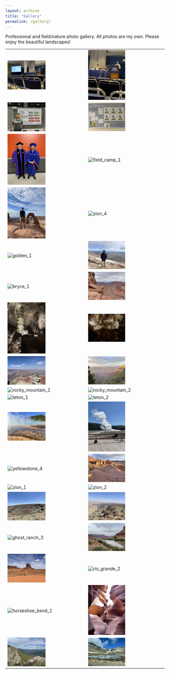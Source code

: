 ```yaml
---
layout: archive
title: "Gallery"
permalink: /gallery/
---
```


<p>Professional and field/nature photo gallery. All photos are my own. Please enjoy the beautiful landscapes!</p>

<table width="100%">
  <tr>
    <td><img src="/images/photos/agu_2.jpg" alt="agu_2" width="50%"></td>
    <td><img src="/images/photos/agu_4.jpg" alt="agu_4" width="50%"></td>
  </tr>

  <tr>
    <td><img src="/images/photos/agu_7.jpg" alt="agu_7" width="50%"></td>
    <td><img src="/images/photos/agu_6.jpg" alt="agu_6" width="50%"></td>
  </tr>

  <tr>
    <td><img src="/images/photos/grad_1.jpg" alt="grad_1" width="50%"></td>
    <td><img src="/images/photos/field_camp_1.jpg" alt="field_camp_1" width="50%"></td>
  </tr>

  <tr>
    <td><img src="/images/photos/arches_1.jpg" alt="arches_1" width="50%"></td>
    <td><img src="/images/photos/zion_4.jpg" alt="zion_4" width="50%"></td>
  </tr>

  <tr>
    <td><img src="/images/photos/golden_1.jpg" alt="golden_1" width="50%"></td>
    <td><img src="/images/photos/mt_evans_4.jpg" alt="mt_evans_4" width="50%"></td>
  </tr>

  <tr>
    <td><img src="/images/photos/bryce_1.jpg" alt="bryce_1" width="50%"></td>
    <td><img src="/images/photos/canyonlands_1.jpg" alt="canyonlands_1" width="50%"></td>
  </tr>

  <tr>
    <td><img src="/images/photos/carlsbad_1.jpg" alt="carlsbad_1" width="50%"></td>
    <td><img src="/images/photos/carlsbad_2.jpg" alt="carlsbad_2" width="50%"></td>
  </tr>

  <tr>
    <td><img src="/images/photos/grand_canyon_1.jpg" alt="grand_canyon_1" width="50%"></td>
    <td><img src="/images/photos/grand_canyon_4.jpg" alt="grand_canyon_4" width="50%"></td>
  </tr>

  <tr>
    <td><img src="/images/photos/rocky_mountain_1.jpg" alt="rocky_mountain_1" width="50%"></td>
    <td><img src="/images/photos/rocky_mountain_2.jpg" alt="rocky_mountain_2" width="50%"></td>
  </tr>

  <tr>
    <td><img src="/images/photos/teton_1.jpg" alt="teton_1" width="50%"></td>
    <td><img src="/images/photos/teton_2.jpg" alt="teton_2" width="50%"></td>
  </tr>

  <tr>
    <td><img src="/images/photos/yellowstone_1.jpg" alt="yellowstone_1" width="50%"></td>
    <td><img src="/images/photos/yellowstone_3.jpg" alt="yellowstone_3" width="50%"></td>
  </tr>

  <tr>
    <td><img src="/images/photos/yellowstone_4.jpg" alt="yellowstone_4" width="50%"></td>
    <td><img src="/images/photos/vof_2.jpg" alt="vof_2" width="50%"></td>
  </tr>

  <tr>
    <td><img src="/images/photos/zion_1.jpg" alt="zion_1" width="50%"></td>
    <td><img src="/images/photos/zion_2.jpg" alt="zion_2" width="50%"></td>
  </tr>

  <tr>
    <td><img src="/images/photos/cinder_cone_2.jpg" alt="cinder_cone_2" width="50%"></td>
    <td><img src="/images/photos/cinder_cone_3.jpg" alt="cinder_cone_3" width="50%"></td>
  </tr>

  <tr>
    <td><img src="/images/photos/ghost_ranch_3.jpg" alt="ghost_ranch_3" width="50%"></td>
    <td><img src="/images/photos/colorado_river_1.jpg" alt="colroado_river_1" width="50%"></td>
  </tr>

  <tr>
    <td><img src="/images/photos/monument_valley_1.jpg" alt="monument_valley_1" width="50%"></td>
    <td><img src="/images/photos/rio_grande_2.jpg" alt="rio_grande_2" width="50%"></td>
  </tr>

  <tr>
    <td><img src="/images/photos/horseshoe_bend_1.jpg" alt="horseshoe_bend_1" width="50%"></td>
    <td><img src="/images/photos/slot_canyon_1.jpg" alt="slot_canyon_1" width="50%"></td>
  </tr>

  <tr>
    <td><img src="/images/photos/mt_evans_1.jpg" alt="mt_evans_1" width="50%"></td>
    <td><img src="/images/photos/mt_evans_3.jpg" alt="mt_evans_3" width="50%"></td>
  </tr>

</table>


<!-- <style>
body {
    display: flex;
    justify-content: center;
    align-items: center;
    height: 100vh;
    background-color: #f0f0f0;
    margin: 0;
    flex-direction: column;
}

table {
    border-collapse: collapse;
}

td {
    padding: 10px;
    border: 1px solid #ccc;
}

img {
    border-radius: 10px;
    transition: transform 0.3s ease;
}

img:hover {
    transform: scale(1.05);
    border-color: #777;
}
</style> -->


<!-- ![Image 1](/images/DGB-top.jpg)
![Image 2](/images/DGB-Deposit.jpg) -->
<!-- ![Image 3](image3.jpg)
![Image 4](image4.jpg)
![Image 5](image5.jpg)
![Image 6](image6.jpg) -->

<!-- <style>
body {
    display: flex;
    justify-content: center;
    align-items: center;
    height: 100vh;
    background-color: #f0f0f0;
    margin: 0;
    flex-direction: column;
}

.image-container {
    display: grid;
    grid-template-columns: repeat(auto-fill, minmax(150px, 1fr));
    gap: 10px;
    width: 80%;
    max-width: 1000px;
    margin: 20px 0;
}

.image-container img {
    width: 100%;
    height: auto;
    display: block;
    border: 2px solid #ccc;
    border-radius: 10px;
    transition: transform 0.3s ease;
}

.image-container img:hover {
    transform: scale(1.05);
    border-color: #777;
}
</style> -->

